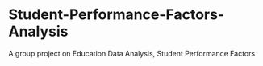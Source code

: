 # Student-Performance-Factors-Analysis
A group project on Education Data Analysis, Student Performance Factors
